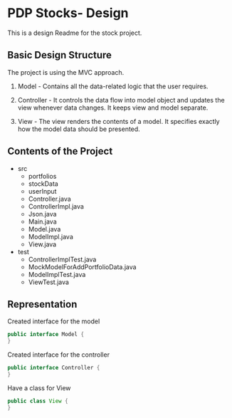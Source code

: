 # PDP Stocks- Design

This is a design Readme for the stock project.

## Basic Design Structure

The project is using the MVC approach.

1. Model - Contains all the data-related logic that the user requires.

2. Controller - It controls the data flow into model object and updates the view whenever data
   changes. It keeps view and model separate.

3. View - The view renders the contents of a model. It specifies exactly how the model data should
   be presented.

## Contents of the Project

* src
  * portfolios
  * stockData
  * userInput
  * Controller.java
  * ControllerImpl.java
  * Json.java
  * Main.java
  * Model.java
  * ModelImpl.java
  * View.java
* test
  * ControllerImplTest.java
  * MockModelForAddPortfolioData.java
  * ModelImplTest.java
  * ViewTest.java

## Representation

Created interface for the model

```java
public interface Model {
}
```

Created interface for the controller

```java
public interface Controller {
}
```

Have a class for View

```java
public class View {
}  
```
